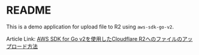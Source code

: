 # README

This is a demo application for upload file to R2 using `aws-sdk-go-v2`.

Article Link: [AWS SDK for Go v2を使用したCloudflare R2へのファイルのアップロード方法](https://zenn.dev/urth/articles/11ff6b5a0cfbee)

